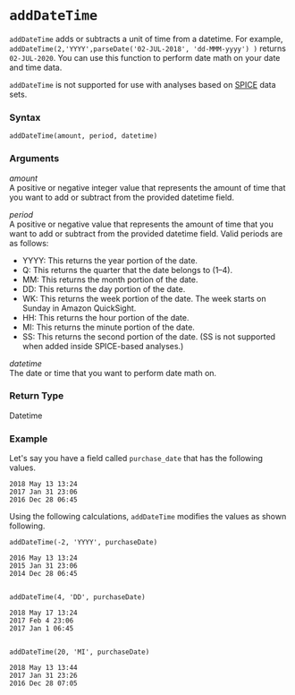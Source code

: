 # `addDateTime`<a name="addDateTime-function"></a>

`addDateTime` adds or subtracts a unit of time from a datetime\. For example, `addDateTime(2,'YYYY',parseDate('02-JUL-2018', 'dd-MMM-yyyy') )` returns `02-JUL-2020`\. You can use this function to perform date math on your date and time data\. 

`addDateTime` is not supported for use with analyses based on [SPICE](welcome.md#spice) data sets\.

### Syntax<a name="addDateTime-function-syntax"></a>

```
addDateTime(amount, period, datetime)
```

### Arguments<a name="addDateTime-function-arguments"></a>

 *amount*   
A positive or negative integer value that represents the amount of time that you want to add or subtract from the provided datetime field\. 

 *period*   
A positive or negative value that represents the amount of time that you want to add or subtract from the provided datetime field\. Valid periods are as follows:   
+ YYYY: This returns the year portion of the date\. 
+ Q: This returns the quarter that the date belongs to \(1–4\)\. 
+ MM: This returns the month portion of the date\. 
+ DD: This returns the day portion of the date\. 
+ WK: This returns the week portion of the date\. The week starts on Sunday in Amazon QuickSight\. 
+ HH: This returns the hour portion of the date\. 
+ MI: This returns the minute portion of the date\. 
+ SS: This returns the second portion of the date\. \(SS is not supported when added inside SPICE\-based analyses\.\) 

 *datetime*   
The date or time that you want to perform date math on\. 

### Return Type<a name="addDateTime-function-return-type"></a>

Datetime

### Example<a name="addDateTime-function-example"></a>

Let's say you have a field called `purchase_date` that has the following values\.

```
2018 May 13 13:24
2017 Jan 31 23:06
2016 Dec 28 06:45
```

Using the following calculations, `addDateTime` modifies the values as shown following\.

```
addDateTime(-2, 'YYYY', purchaseDate)

2016 May 13 13:24
2015 Jan 31 23:06
2014 Dec 28 06:45


addDateTime(4, 'DD', purchaseDate)

2018 May 17 13:24
2017 Feb 4 23:06
2017 Jan 1 06:45


addDateTime(20, 'MI', purchaseDate)

2018 May 13 13:44
2017 Jan 31 23:26
2016 Dec 28 07:05
```